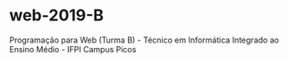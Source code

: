 # web-2019-B
Programação para Web (Turma B) - Técnico em Informática Integrado ao Ensino Médio - IFPI Campus Picos 
